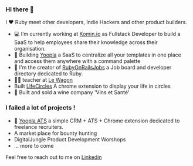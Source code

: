 ### Hi there 👋

I ❤️ Ruby meet other developers, Indie Hackers and other product builders.

- 💻 I’m currently working at [Komin.io](https://fr.komin.io/) as Fullstack Developer to build a SaaS to help employees share their knowledge across their organisation.
- 🍏 Building [Yoopla](https://www.yoopla.io/) a SaaS to centralize all your templates in one place and access them anywhere with a command palette
- 💎 I'm the creator of [RubyOnRailsJobs](https://www.ruby-on-rails-jobs.com/en) a Job board and developer directory dedicated to Ruby.
- 👨‍🏫 teacher at [Le Wagon](https://www.lewagon.com/fr)
- Built [LifeCircles](https://chromewebstore.google.com/detail/life-circles/bpejdhmkdegepchibgikjfhnhbnkdfnk?pli=1) A chrome extension to display your life in circles
- 🍷 Built and sold a wine company 'Vins et Santé'

### I failed a lot of projects ! 
- 🚀 [Yoopla ATS](https://www.yoopla-ats.com/en) a simple CRM + ATS + Chrome extension dedicated to freelance recruiters.
- A market place for bounty hunting
- DigitalJungle Product Development Worshops
- ... more to come 

Feel free to reach out to me on [Linkedin](https://www.linkedin.com/in/jromaink/)
 

<!--
**jromainkrupa/jromainkrupa** is a ✨ _special_ ✨ repository because its `README.md` (this file) appears on your GitHub profile.

Here are some ideas to get you started:

- 🔭 I’m currently working on ...
- 🌱 I’m currently learning ...
- 👯 I’m looking to collaborate on ...
- 🤔 I’m looking for help with ...
- 💬 Ask me about ...
- 📫 How to reach me: ...
- 😄 Pronouns: ...
- ⚡ Fun fact: ...
-->
